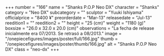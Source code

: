 +++
number = "166"
name = "Shanks P.O.P Neo DX"
character = "Shanks"
category = "Neo DX"
subcategory = ""
sculptor = "Yuuki Ishiyama"
officialprice = "8400 ¥"
preorderdate = "Mar-13"
releasedate = "Jul-13"
reedition1 = ""
reedition2 = ""
height = "25 (cm)"
weight = "1180 (g)"
boxsize = "26.0 x 32.0 x 20.0 (cm)"
observations = "La fecha de release inicialmente era 07/2013. Se retrasó a 08/2013."
image = "/onepiecefigures/images/poster/full/166.jpg"
thumb = "/onepiecefigures/images/poster/thumb/166.jpg"
alt = "Shanks P.O.P Neo DX"
class = "neo-dx"
+++
